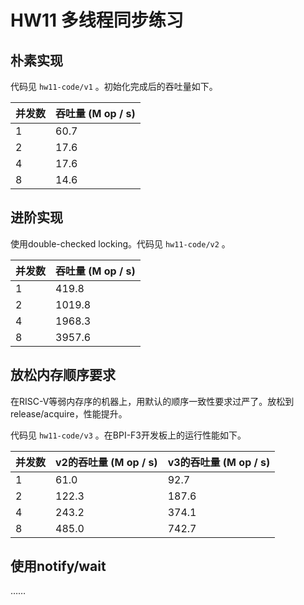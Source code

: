 <!-- 起始时间17:39 -->
# HW11 多线程同步练习
## 朴素实现
代码见 `hw11-code/v1` 。初始化完成后的吞吐量如下。

并发数 | 吞吐量 (M op / s)
---|---
1 | 60.7
2 | 17.6
4 | 17.6
8 | 14.6

## 进阶实现
使用double-checked locking。代码见 `hw11-code/v2` 。

并发数 | 吞吐量 (M op / s)
---|---
1 | 419.8
2 | 1019.8
4 | 1968.3
8 | 3957.6

<!-- 结束时间17:51 -->
<!-- 开始时间19:42 -->
## 放松内存顺序要求
在RISC-V等弱内存序的机器上，用默认的顺序一致性要求过严了。放松到release/acquire，性能提升。

代码见 `hw11-code/v3` 。在BPI-F3开发板上的运行性能如下。

并发数 | v2的吞吐量 (M op / s) | v3的吞吐量 (M op / s)
---|---|---
1 | 61.0 | 92.7
2 | 122.3 | 187.6
4 | 243.2 | 374.1
8 | 485.0 | 742.7

## 使用notify/wait
……
<!-- 结束时间19:56 -->